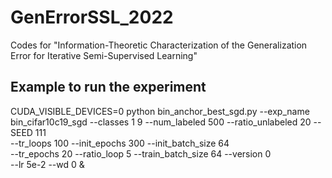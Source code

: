 # GenErrorSSL_2022
Codes for "Information-Theoretic Characterization of the Generalization Error for Iterative Semi-Supervised Learning"

## Example to run the experiment

CUDA_VISIBLE_DEVICES=0 python bin_anchor_best_sgd.py --exp_name bin_cifar10c19_sgd --classes 1 9 --num_labeled 500 --ratio_unlabeled 20 --SEED 111 \
                                                --tr_loops 100 --init_epochs 300 --init_batch_size 64 \
                                                --tr_epochs 20 --ratio_loop 5 --train_batch_size 64 --version 0 \
                                                --lr 5e-2 --wd 0 &
